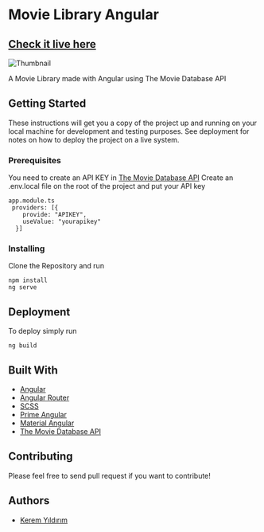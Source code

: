 # Movie Library Angular

## [Check it live here](https://angular-movie-library.netlify.app/)

![Thumbnail](thumbnail.png)

A Movie Library made with Angular using The Movie Database API

## Getting Started

These instructions will get you a copy of the project up and running on your local machine for development and testing purposes. See deployment for notes on how to deploy the project on a live system.

### Prerequisites

You need to create an API KEY in [The Movie Database API](https://www.themoviedb.org/documentation/api)
Create an .env.local file on the root of the project and put your API key

```
app.module.ts
 providers: [{
    provide: "APIKEY",
    useValue: "yourapikey"
  }]
```

### Installing

Clone the Repository and run

```
npm install
ng serve
```

## Deployment

To deploy simply run

```
ng build
```

## Built With

- [Angular](https://angular.io/)
- [Angular Router](https://angular.io/guide/router)
- [SCSS](https://sass-lang.com/)
- [Prime Angular](https://www.primefaces.org/primeng/)
- [Material Angular](https://material.angular.io/guide/getting-started)
- [The Movie Database API](https://www.themoviedb.org/documentation/api)

## Contributing

Please feel free to send pull request if you want to contribute!

## Authors

- [Kerem Yıldırım](https://github.com/yildirimkerem)
